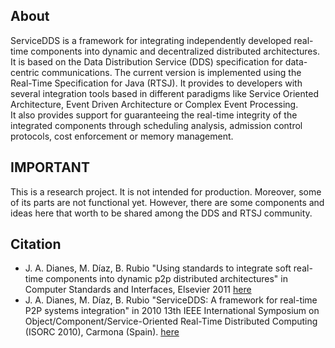## About

ServiceDDS is a framework for integrating independently developed real-time components into dynamic and decentralized distributed architectures.  
It is based on the Data Distribution Service (DDS) specification for data-centric communications. The current version is implemented using the Real-Time Specification for Java (RTSJ). It provides to developers with several integration tools based in different paradigms like Service Oriented Architecture, Event Driven Architecture or Complex Event Processing.  
It also provides support for guaranteeing the real-time integrity of the integrated components through scheduling analysis, admission control protocols, cost enforcement or memory management. 

## IMPORTANT

This is a research project. It is not intended for production. Moreover, some of its parts are not functional yet. However, there are some components and ideas here that worth to be shared among the DDS and RTSJ community.

## Citation

* J. A. Dianes, M. Díaz, B. Rubio "Using standards to integrate soft real-time components into dynamic p2p distributed architectures" in Computer Standards and Interfaces, Elsevier 2011 [here](http://www.sciencedirect.com/science/article/pii/S0920548911000894)   
* J. A. Dianes, M. Díaz, B. Rubio "ServiceDDS: A framework for real-time P2P systems integration" in 2010 13th IEEE International Symposium on Object/Component/Service-Oriented Real-Time Distributed Computing (ISORC 2010), Carmona (Spain). [here](http://ieeexplore.ieee.org/xpl/articleDetails.jsp?reload=true&arnumber=5479549) 

